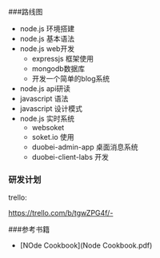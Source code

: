 ###路线图

* node.js 环境搭建
* node.js 基本语法
* node.js web开发
    * expressjs 框架使用
    * mongodb数据库
    * 开发一个简单的blog系统
* node.js api研读    
* javascript 语法
* javascript 设计模式
* node.js 实时系统
    * websoket
    * soket.io 使用 
    * duobei-admin-app 桌面消息系统
    * duobei-client-labs 开发

### 研发计划

trello:

https://trello.com/b/tgwZPG4f/-



###参考书籍

* [NOde Cookbook](Node Cookbook.pdf)